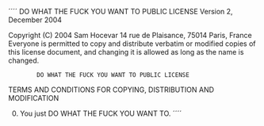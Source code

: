 ´´´´
            DO WHAT THE FUCK YOU WANT TO PUBLIC LICENSE
                    Version 2, December 2004

 Copyright (C) 2004 Sam Hocevar
 14 rue de Plaisance, 75014 Paris, France
 Everyone is permitted to copy and distribute verbatim or modified
 copies of this license document, and changing it is allowed as long
 as the name is changed.

            DO WHAT THE FUCK YOU WANT TO PUBLIC LICENSE
   TERMS AND CONDITIONS FOR COPYING, DISTRIBUTION AND MODIFICATION

  0. You just DO WHAT THE FUCK YOU WANT TO.
  ´´´´
